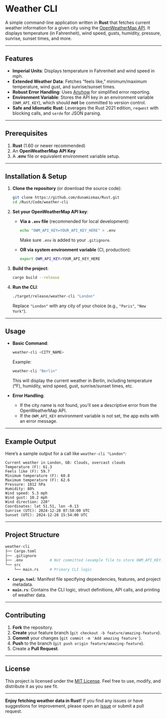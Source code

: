 # Weather CLI

A simple command-line application written in **Rust** that fetches current weather information for a given city using the [OpenWeatherMap API](https://openweathermap.org/api). It displays temperature (in Fahrenheit), wind speed, gusts, humidity, pressure, sunrise, sunset times, and more.

---

## Features

- **Imperial Units**: Displays temperature in Fahrenheit and wind speed in mph.
- **Extended Weather Data**: Fetches “feels like,” minimum/maximum temperature, wind gust, and sunrise/sunset times.
- **Robust Error Handling**: Uses [Anyhow](https://crates.io/crates/anyhow) for simplified error reporting.
- **Environment Variable**: Stores the API key in an environment variable (`OWM_API_KEY`), which should **not** be committed to version control.
- **Safe and Idiomatic Rust**: Leverages the Rust 2021 edition, `reqwest` with blocking calls, and `serde` for JSON parsing.

---

## Prerequisites

1. **Rust** (1.60 or newer recommended)
2. An **OpenWeatherMap API Key**
3. A **.env** file or equivalent environment variable setup.

---

## Installation & Setup

1. **Clone the repository** (or download the source code):

   ```bash
   git clone https://github.com/dunamismax/Rust.git
   cd /Rust/Code/weather-cli
   ```

2. **Set your OpenWeatherMap API key**:

   - **Via a `.env` file** (recommended for local development):

     ```bash
     echo "OWM_API_KEY=YOUR_API_KEY_HERE" > .env
     ```

     Make sure `.env` is added to your `.gitignore`.
   - **OR via system environment variable** (CI, production):

     ```bash
     export OWM_API_KEY=YOUR_API_KEY_HERE
     ```

3. **Build the project**:

   ```bash
   cargo build --release
   ```

4. **Run the CLI**:

   ```bash
   ./target/release/weather-cli "London"
   ```

   Replace `"London"` with any city of your choice (e.g., `"Paris"`, `"New York"`).

---

## Usage

- **Basic Command**:

  ```bash
  weather-cli <CITY_NAME>
  ```

  Example:

  ```bash
  weather-cli "Berlin"
  ```

  This will display the current weather in Berlin, including temperature (°F), humidity, wind speed, gust, sunrise/sunset times, etc.

- **Error Handling**:
    - If the city name is not found, you’ll see a descriptive error from the OpenWeatherMap API.
    - If the `OWM_API_KEY` environment variable is not set, the app exits with an error message.

---

## Example Output

Here’s a sample output for a call like `weather-cli "London"`:

```plaintext
Current weather in London, GB: Clouds, overcast clouds
Temperature (F): 61.3
Feels like (F): 59.7
Minimum temperature (F): 60.8
Maximum temperature (F): 62.6
Pressure: 1012 hPa
Humidity: 80%
Wind speed: 5.3 mph
Wind gust: 10.2 mph
Wind direction: 220°
Coordinates: lat 51.51, lon -0.13
Sunrise (UTC): 2024-12-28 07:58:00 UTC
Sunset (UTC): 2024-12-28 15:54:00 UTC
```

---

## Project Structure

```bash
weather-cli
├── Cargo.toml
├── .gitignore
├── .env            # Not committed (example file to store OWM_API_KEY)
└── src
    └── main.rs     # Primary CLI logic
```

- **`Cargo.toml`**: Manifest file specifying dependencies, features, and project metadata.
- **`main.rs`**: Contains the CLI logic, struct definitions, API calls, and printing of weather data.

---

## Contributing

1. **Fork** the repository.
2. **Create** your feature branch (`git checkout -b feature/amazing-feature`).
3. **Commit** your changes (`git commit -m 'Add amazing feature'`).
4. **Push** to the branch (`git push origin feature/amazing-feature`).
5. Create a **Pull Request**.

---

## License

This project is licensed under the [MIT License](LICENSE). Feel free to use, modify, and distribute it as you see fit.

---

**Enjoy fetching weather data in Rust!** If you find any issues or have suggestions for improvement, please open an [issue](https://github.com/your-username/weather-cli/issues) or submit a pull request.
